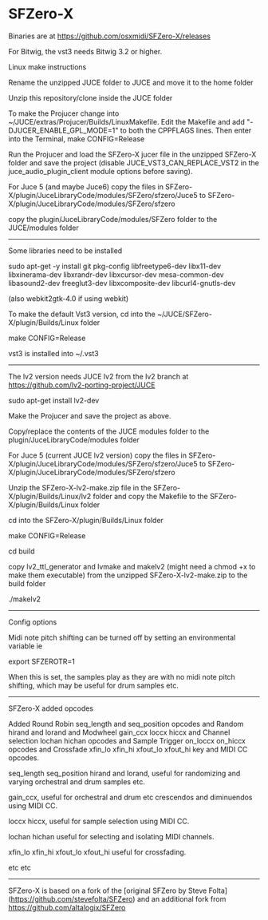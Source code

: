 # SFZero-X

Binaries are at https://github.com/osxmidi/SFZero-X/releases

For Bitwig, the vst3 needs Bitwig 3.2 or higher.

Linux make instructions

Rename the unzipped JUCE folder to JUCE and move it to the home folder

Unzip this repository/clone inside the JUCE folder

To make the Projucer change into ~/JUCE/extras/Projucer/Builds/LinuxMakefile.
Edit the Makefile and add "-DJUCER_ENABLE_GPL_MODE=1" to both the CPPFLAGS lines.
Then enter into the Terminal, 
make CONFIG=Release

Run the Projucer and load the SFZero-X jucer file in the unzipped SFZero-X folder and save the project (disable JUCE_VST3_CAN_REPLACE_VST2 in the juce_audio_plugin_client module options before saving).

For Juce 5 (and maybe Juce6) copy the files in SFZero-X/plugin/JuceLibraryCode/modules/SFZero/sfzero/Juce5 to 
SFZero-X/plugin/JuceLibraryCode/modules/SFZero/sfzero

copy the plugin/JuceLibraryCode/modules/SFZero folder to the JUCE/modules folder
 
---------
 
Some libraries need to be installed

sudo apt-get -y install git pkg-config libfreetype6-dev libx11-dev libxinerama-dev libxrandr-dev libxcursor-dev mesa-common-dev libasound2-dev freeglut3-dev libxcomposite-dev libcurl4-gnutls-dev

(also webkit2gtk-4.0 if using webkit)

To make the default Vst3 version, cd into the ~/JUCE/SFZero-X/plugin/Builds/Linux folder

make CONFIG=Release

vst3 is installed into ~/.vst3

------------

The lv2 version needs JUCE lv2 from the lv2 branch at https://github.com/lv2-porting-project/JUCE

sudo apt-get install lv2-dev

Make the Projucer and save the project as above.

Copy/replace the contents of the JUCE modules folder to the plugin/JuceLibraryCode/modules folder 

For Juce 5 (current JUCE lv2 version) copy the files in SFZero-X/plugin/JuceLibraryCode/modules/SFZero/sfzero/Juce5 to 
SFZero-X/plugin/JuceLibraryCode/modules/SFZero/sfzero

Unzip the SFZero-X-lv2-make.zip file in the SFZero-X/plugin/Builds/Linux/lv2 folder and copy the Makefile to the SFZero-X/plugin/Builds/Linux folder

cd into the SFZero-X/plugin/Builds/Linux folder

make CONFIG=Release

cd build

copy lv2_ttl_generator and lvmake and makelv2 (might need a chmod +x to make them executable) from the unzipped SFZero-X-lv2-make.zip to the build folder

./makelv2

------------

Config options

Midi note pitch shifting can be turned off by setting an environmental variable ie

export SFZEROTR=1

When this is set, the samples play as they are with no midi note pitch shifting, which may be useful for drum samples etc.

------------

SFZero-X added opcodes

Added Round Robin seq_length and seq_position opcodes and Random hirand and lorand and Modwheel gain_ccx loccx hiccx and Channel selection lochan hichan opcodes and Sample Trigger on_loccx on_hiccx opcodes and Crossfade xfin_lo xfin_hi xfout_lo xfout_hi key and MIDI CC opcodes.

seq_length seq_position hirand and lorand, useful for randomizing and varying orchestral and drum samples etc.

gain_ccx, useful for orchestral and drum etc crescendos and diminuendos using MIDI CC.

loccx hiccx, useful for sample selection using MIDI CC.

lochan hichan useful for selecting and isolating MIDI channels.

xfin_lo xfin_hi xfout_lo xfout_hi useful for crossfading.

etc etc

------------

SFZero-X is based on a fork of the [original SFZero by Steve Folta] (https://github.com/stevefolta/SFZero) and an additional fork from https://github.com/altalogix/SFZero

